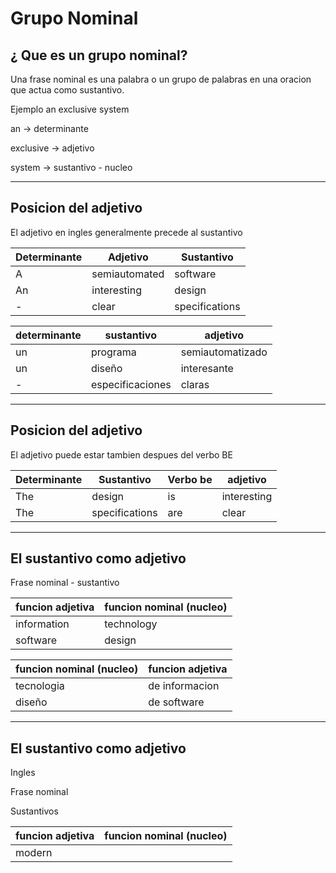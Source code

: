 # Grupo Nominal

## ¿ Que es un grupo nominal?

Una frase nominal es una palabra o un grupo de palabras en una oracion que actua como sustantivo.

Ejemplo an exclusive system

an -> determinante

exclusive -> adjetivo

system -> sustantivo - nucleo

---

## Posicion del adjetivo

El adjetivo en ingles generalmente precede al sustantivo

| Determinante | Adjetivo | Sustantivo |
| ------------ | -------- | ---------- |
| A | semiautomated | software |
| An | interesting | design |
| - | clear | specifications |

| determinante | sustantivo | adjetivo |
| ------------ | ---------- | -------- |
| un | programa | semiautomatizado |
| un | diseño | interesante |
| - | especificaciones | claras |

---

## Posicion del adjetivo

El adjetivo puede estar tambien despues del verbo BE

| Determinante | Sustantivo | Verbo be | adjetivo |
| ------------ | ---------- | -------- | -------- |
| The | design | is | interesting | 
| The | specifications | are | clear |

---

## El sustantivo como adjetivo

Frase nominal - sustantivo

| funcion adjetiva | funcion nominal (nucleo) |
| ---------------- | ------------------------ | 
| information | technology |
|software | design |


| funcion nominal (nucleo) | funcion adjetiva |
| ------------------------ | ---------------- |
| tecnologia | de informacion |
| diseño | de software |

---

## El sustantivo como adjetivo

Ingles

Frase nominal

Sustantivos

| funcion adjetiva | funcion nominal (nucleo) |
| ---------------- | -------------------------|
| modern